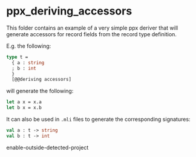 # ppx_deriving_accessors

This folder contains an example of a very simple ppx deriver that will generate
accessors for record fields from the record type definition.

E.g. the following:

```ocaml
type t =
  { a : string
  ; b : int
  }
  [@@deriving accessors]
```

will generate the following:

```ocaml
let a x = x.a
let b x = x.b
```

It can also be used in `.mli` files to generate the corresponding signatures:

```ocaml
val a : t -> string
val b : t -> int
```
enable-outside-detected-project
